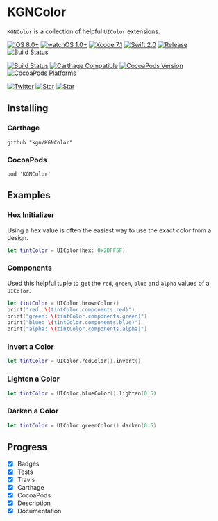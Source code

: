 # KGNColor

`KGNColor` is a collection of helpful `UIColor` extensions.

[![iOS 8.0+](http://img.shields.io/badge/iOS-8.0%2B-blue.svg)]()
[![watchOS 1.0+](http://img.shields.io/badge/watchOS-1.0%2B-blue.svg)]()
[![Xcode 7.1](http://img.shields.io/badge/Xcode-7.0-blue.svg)]()
[![Swift 2.0](http://img.shields.io/badge/Swift-2.0-blue.svg)]()
[![Release](https://img.shields.io/github/release/kgn/KGNColor.svg)](/releases)
[![Build Status](http://img.shields.io/badge/License-MIT-lightgrey.svg)](/LICENSE)

[![Build Status](https://travis-ci.org/kgn/KGNColor.svg)](https://travis-ci.org/kgn/KGNColor)
[![Carthage Compatible](https://img.shields.io/badge/Carthage-Compatible-4BC51D.svg)](https://github.com/Carthage/Carthage)
[![CocoaPods Version](https://img.shields.io/cocoapods/v/KGNColor.svg)](https://cocoapods.org/pods/KGNColor)
[![CocoaPods Platforms](https://img.shields.io/cocoapods/p/KGNColor.svg)](https://cocoapods.org/pods/KGNColor)

[![Twitter](https://img.shields.io/badge/Twitter-@iamkgn-55ACEE.svg)](http://twitter.com/iamkgn)
[![Star](https://img.shields.io/github/followers/kgn.svg?style=social&label=Follow%20%40kgn)](https://github.com/kgn)
[![Star](https://img.shields.io/github/stars/kgn/KGNColor.svg?style=social&label=Star)](https://github.com/kgn/KGNColor)

## Installing

### Carthage
```
github "kgn/KGNColor"
```

### CocoaPods
```
pod 'KGNColor'
```

## Examples

### Hex Initializer
Using a hex value is often the easiest way to use the exact color from a design.
``` Swift
let tintColor = UIColor(hex: 0x2DFF5F)
```

### Components
Used this helpful tuple to get the `red`, `green`, `blue` and `alpha` values of a `UIColor`.

``` Swift
let tintColor = UIColor.brownColor()
print("red: \(tintColor.components.red)")
print("green: \(tintColor.components.green)")
print("blue: \(tintColor.components.blue)")
print("alpha: \(tintColor.components.alpha)")
```

### Invert a Color
``` Swift
let tintColor = UIColor.redColor().invert()
```

### Lighten a Color
``` Swift
let tintColor = UIColor.blueColor().lighten(0.5)
```

### Darken a Color
``` Swift
let tintColor = UIColor.greenColor().darken(0.5)
```

## Progress
- [X] Badges
- [X] Tests
- [X] Travis
- [X] Carthage
- [X] CocoaPods
- [X] Description
- [X] Documentation
